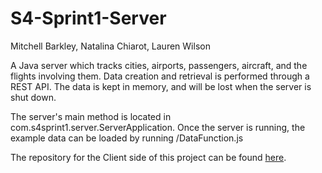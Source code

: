 # S4-Sprint1-Server
Mitchell Barkley, Natalina Chiarot, Lauren Wilson

A Java server which tracks cities, airports, passengers, aircraft, and the flights involving them.
Data creation and retrieval is performed through a REST API. The data is kept in memory, and will be lost when the server is shut down.

The server's main method is located in com.s4sprint1.server.ServerApplication. Once the server is running, the example data can be loaded by running /DataFunction.js

The repository for the Client side of this project can be found [here](https://github.com/natchiarot/S4-Sprint1-Client/).
